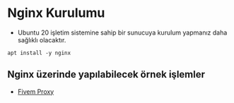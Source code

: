 # Nginx Kurulumu
- Ubuntu 20 işletim sistemine sahip bir sunucuya kurulum yapmanız daha sağlıklı olacaktır.
```linux
apt install -y nginx
```
## Nginx üzerinde yapılabilecek örnek işlemler
- [Fivem Proxy](https://github.com/tedezdev/nginx/tree/main/fivem) 
